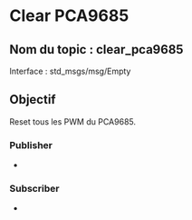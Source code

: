 ﻿# Clear PCA9685

## Nom du topic : **clear_pca9685**
Interface : std_msgs/msg/Empty

## Objectif
Reset tous les PWM du PCA9685.

### Publisher
- [](Game-Controller-Listener-Node.md)

### Subscriber
- [](PCA9685-Controller-Node.md)
